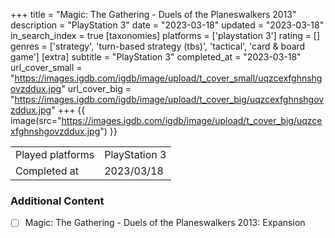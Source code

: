 +++
title = "Magic: The Gathering - Duels of the Planeswalkers 2013"
description = "PlayStation 3"
date = "2023-03-18"
updated = "2023-03-18"
in_search_index = true
[taxonomies]
platforms = ['playstation 3']
rating = []
genres = ['strategy', 'turn-based strategy (tbs)', 'tactical', 'card & board game']
[extra]
subtitle = "PlayStation 3"
completed_at = "2023-03-18"
url_cover_small = "https://images.igdb.com/igdb/image/upload/t_cover_small/uqzcexfghnshgovzddux.jpg"
url_cover_big = "https://images.igdb.com/igdb/image/upload/t_cover_big/uqzcexfghnshgovzddux.jpg"
+++
{{ image(src="https://images.igdb.com/igdb/image/upload/t_cover_big/uqzcexfghnshgovzddux.jpg") }}

|              |            |
| ------------ | ---------- |
| Played platforms    | PlayStation 3 |
| Completed at | 2023/03/18 |


### Additional Content


- [ ] Magic: The Gathering - Duels of the Planeswalkers 2013: Expansion